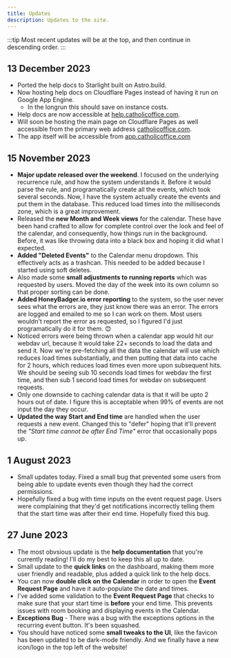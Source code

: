 ```yaml
---
title: Updates
description: Updates to the site.
---
```


:::tip
Most recent updates will be at the top, and then continue in descending order.
:::

## 13 December 2023

 - Ported the help docs to Starlight built on Astro.build.
 - Now hosting help docs on Cloudflare Pages instead of having it run on Google App Engine.
   - In the longrun this should save on instance costs.
 - Help docs are now accessible at [help.catholicoffice.com](https://help.catholicoffice.com).
 - Will soon be hosting the main page on Cloudflare Pages as well accessible from the primary web address [catholicoffice.com](https://catholicoffice.com).
 - The app itself will be accessible from [app.catholicoffice.com](https://app.catholicoffice.com)

## 15 November 2023

 - **Major update released over the weekend**. I focused on the underlying recurrence rule, and how the system understands it. Before it would parse the rule, and programatically create all the events, which took several seconds. Now, I have the system actually create the events and put them in the database. This reduced load times into the milliseconds zone, which is a great improvement.
 - Released the **new Month and Week views** for the calendar. These have been hand crafted to allow for complete control over the look and feel of the calendar, and consequently, how things run in the background. Before, it was like throwing data into a black box and hoping it did what I expected.
 - **Added "Deleted Events"** to the Calendar menu dropdown. This effectively acts as a trashcan. This needed to be added because I started using soft deletes.
 - Also made some **small adjustments to running reports** which was requested by users. Moved the day of the week into its own column so that proper sorting can be done.
 - **Added HoneyBadger.io error reporting** to the system, so the user never sees what the errors are, they just know there was an error. The errors are logged and emailed to me so I can work on them. Most users wouldn't report the error as requested, so I figured I'd just programatically do it for them. 😊
 - Noticed errors were being thrown when a calendar app would hit our webdav url, because it would take 22+ seconds to load the data and send it. Now we're pre-fetching all the data the calendar will use which reduces load times substantially, and then putting that data into cache for 2 hours, which reduces load times even more upon subsequent hits. We should be seeing sub 10 seconds load times for webdav the first time, and then sub 1 second load times for webdav on subsequent requests.
 - Only one downside to caching calendar data is that it will be upto 2 hours out of date. I figure this is acceptable when 99% of events are not input the day they occur.
 - **Updated the way Start and End time** are handled when the user requests a new event. Changed this to "defer" hoping that it'll prevent the *"Start time cannot be after End Time"* error that occasionally pops up.

## 1 August 2023

 - Small updates today. Fixed a small bug that prevented some users from being able to update events even though they had the correct permissions.
 - Hopefully fixed a bug with time inputs on the event request page. Users were complaining that they'd get notifications incorrectly telling them that the start time was after their end time. Hopefully fixed this bug.


## 27 June 2023

 - The most obvsious update is the **help documentation** that you're currently reading! I'll do my best to keep this all up to date.
 - Small update to the **quick links** on the dashboard, making them more user friendly and readable, plus added a quick link to the help docs.
 - You can now **double click on the Calendar** in order to open the **Event Request Page** and have it auto-populate the date and times.
 - I've added some validation to the **Event Request Page** that checks to make sure that your start time is **before** your end time. This prevents issues with room booking and displaying events in the Calendar.
 - **Exceptions Bug** - There was a bug with the exceptions options in the recurring event button. It's been squashed.
 - You should have noticed some **small tweaks to the UI**, like the favicon has been updated to be dark-mode friendly. And we finally have a new icon/logo in the top left of the website!